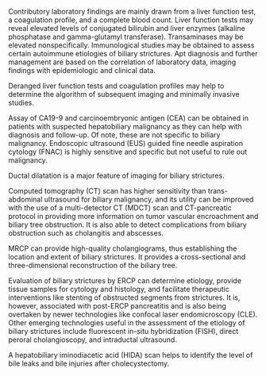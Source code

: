 Contributory laboratory findings are mainly drawn from a liver function test, a coagulation profile, and a complete blood count. Liver function tests may reveal elevated levels of conjugated bilirubin and liver enzymes (alkaline phosphatase and gamma-glutamyl transferase). Transaminases may be elevated nonspecifically. Immunological studies may be obtained to assess certain autoimmune etiologies of biliary strictures. Apt diagnosis and further management are based on the correlation of laboratory data, imaging findings with epidemiologic and clinical data.

Deranged liver function tests and coagulation profiles may help to determine the algorithm of subsequent imaging and minimally invasive studies.

Assay of CA19-9 and carcinoembryonic antigen (CEA) can be obtained in patients with suspected hepatobiliary malignancy as they can help with diagnosis and follow-up. Of note, these are not specific to biliary malignancy. Endoscopic ultrasound (EUS) guided fine needle aspiration cytology (FNAC) is highly sensitive and specific but not useful to rule out malignancy.

Ductal dilatation is a major feature of imaging for biliary strictures.

Computed tomography (CT) scan has higher sensitivity than trans-abdominal ultrasound for biliary malignancy, and its utility can be improved with the use of a multi-detector CT (MDCT) scan and CT-pancreatic protocol in providing more information on tumor vascular encroachment and biliary tree obstruction. It is also able to detect complications from biliary obstruction such as cholangitis and abscesses.

MRCP can provide high-quality cholangiograms, thus establishing the location and extent of biliary strictures. It provides a cross-sectional and three-dimensional reconstruction of the biliary tree.

Evaluation of biliary strictures by ERCP can determine etiology, provide tissue samples for cytology and histology, and facilitate therapeutic interventions like stenting of obstructed segments from strictures. It is, however, associated with post-ERCP pancreatitis and is also being overtaken by newer technologies like confocal laser endomicroscopy (CLE). Other emerging technologies useful in the assessment of the etiology of biliary strictures include fluorescent in-situ hybridization (FISH), direct peroral cholangioscopy, and intraductal ultrasound.

A hepatobiliary iminodiacetic acid (HIDA) scan helps to identify the level of bile leaks and bile injuries after cholecystectomy.